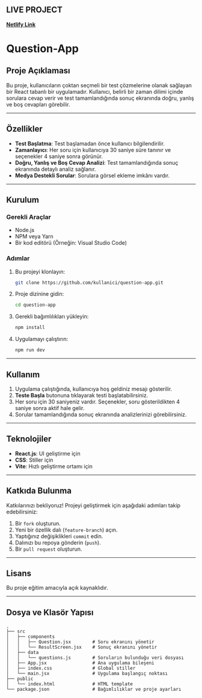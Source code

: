 ## LIVE PROJECT

**[Netlify Link](https://venerable-torrone-39c073.netlify.app/)**


# Question-App

## Proje Açıklaması
Bu proje, kullanıcıların çoktan seçmeli bir test çözmelerine olanak sağlayan bir React tabanlı bir uygulamadır. Kullanıcı, belirli bir zaman dilimi içinde sorulara cevap verir ve test tamamlandığında sonuç ekranında doğru, yanlış ve boş cevapları görebilir.

---

## Özellikler
- **Test Başlatma**: Test başlamadan önce kullanıcı bilgilendirilir.
- **Zamanlayıcı**: Her soru için kullanıcıya 30 saniye süre tanınır ve seçenekler 4 saniye sonra görünür.
- **Doğru, Yanlış ve Boş Cevap Analizi**: Test tamamlandığında sonuç ekranında detaylı analiz sağlanır.
- **Medya Destekli Sorular**: Sorulara görsel ekleme imkânı vardır.

---

## Kurulum

### Gerekli Araçlar
- Node.js
- NPM veya Yarn
- Bir kod editörü (Örneğin: Visual Studio Code)

### Adımlar
1. Bu projeyi klonlayın:
    ```bash
    git clone https://github.com/kullanici/question-app.git
    ```
2. Proje dizinine gidin:
    ```bash
    cd question-app
    ```
3. Gerekli bağımlılıkları yükleyin:
    ```bash
    npm install
    ```
4. Uygulamayı çalıştırın:
    ```bash
    npm run dev
    ```

---

## Kullanım
1. Uygulama çalıştığında, kullanıcıya hoş geldiniz mesajı gösterilir.
2. **Teste Başla** butonuna tıklayarak testi başlatabilirsiniz.
3. Her soru için 30 saniyeniz vardır. Seçenekler, soru gösterildikten 4 saniye sonra aktif hale gelir.
4. Sorular tamamlandığında sonuç ekranında analizlerinizi görebilirsiniz.

---

## Teknolojiler

- **React.js**: UI geliştirme için
- **CSS**: Stiller için
- **Vite**: Hızlı geliştirme ortamı için

---

## Katkıda Bulunma

Katkılarınızı bekliyoruz! Projeyi geliştirmek için aşağıdaki adımları takip edebilirsiniz:

1. Bir `fork` oluşturun.
2. Yeni bir özellik dalı (`feature-branch`) açın.
3. Yaptığınız değişiklikleri `commit` edin.
4. Dalınızı bu repoya gönderin (`push`).
5. Bir `pull request` oluşturun.

---

## Lisans

Bu proje eğitim amacıyla açık kaynaklıdır.

---

## Dosya ve Klasör Yapısı
```plaintext
.
├── src
│   ├── components
│   │   ├── Question.jsx        # Soru ekranını yönetir
│   │   └── ResultScreen.jsx    # Sonuç ekranını yönetir
│   ├── data
│   │   └── questions.js        # Soruların bulunduğu veri dosyası
│   ├── App.jsx                 # Ana uygulama bileşeni
│   ├── index.css               # Global stiller
│   └── main.jsx                # Uygulama başlangıç noktası
├── public
│   └── index.html              # HTML template
└── package.json                # Bağımlılıklar ve proje ayarları
